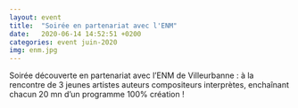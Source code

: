 ```yaml
---
layout: event
title:  "Soirée en partenariat avec l'ENM"
date:   2020-06-14 14:52:51 +0200
categories: event juin-2020
img: enm.jpg
---
```


Soirée découverte en partenariat avec l’ENM de Villeurbanne : à la rencontre de 3 jeunes artistes auteurs compositeurs interprètes, enchaînant chacun 20 mn d’un programme 100% création !
